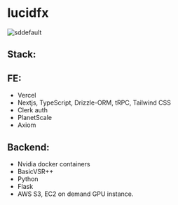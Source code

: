 # lucidfx

![sddefault](https://github.com/lucidfxai/lucidfx/assets/134162834/f04eb20b-0dc2-479e-9461-b22de5b29fe7)

Stack:
---
FE:
---
- Vercel
- Nextjs, TypeScript, Drizzle-ORM, tRPC, Tailwind CSS
- Clerk auth
- PlanetScale
- Axiom

Backend:
-------
- Nvidia docker containers
- BasicVSR++
- Python
- Flask
- AWS S3, EC2 on demand GPU instance.
